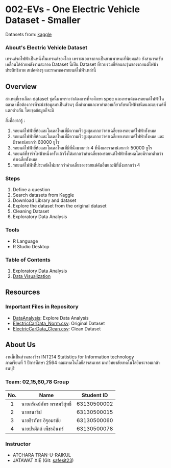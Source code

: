 # 002-EVs - One Electric Vehicle Dataset - Smaller
Datasets from: [kaggle](https://www.kaggle.com/geoffnel/evs-one-electric-vehicle-dataset?select=ElectricCarData_Clean.csv&fbclid=IwAR0eGAaeFtLhHKlhXiQOUwEO1-fohIcXytYDJawHAZYgUZKoL8CWdF96Ifc)


### About's Electric Vehicle Dataset

เทรนด์รถไฟฟ้าเป็นหนึ่งในเทรนด์ของโลก เพราะนอกจากจะเป็นยานพาหนะที่นิยมแล้ว ยังสามารถขับเคลื่อนได้ด้วยพลังงานสะอาด Dataset นี้เป็น Dataset ที่รวบรวมยี่ห้อและรุ่นของรถยนต์ไฟฟ้า ประสิทธิภาพ สเปคต่างๆ และราคาของรถยนต์ไฟฟ้าเหล่านี้

## Overview

สาเหตุที่เราเลือก dataset ชุดนี้มาเพราะว่าต้องการที่จะศึกษา spec และเทรนด์ของรถยนต์ไฟฟ้าในตลาด เพื่อต้องการที่จะนำข้อมูลมาเป็นส่วนๆ ตั้งคำถามและหาคำตอบเกี่ยวกับรถไฟฟ้าชนิดและแบรนด์ที่แตกต่างกัน โดยชุดข้อมูลก็จะมี

สิ่งที่อยากรู้ :

1. รถยนต์ไฟฟ้ายี่ห้อและโมเดลไหนที่มีความเร็วสูงสุดมากกว่าค่าเฉลี่ยของรถยนต์ไฟฟ้าทั้งหมด
2. รถยนต์ไฟฟ้ายี่ห้อและโมเดลไหนที่มีความเร็วสูงสุดมากกว่าค่าเฉลี่ยของรถยนต์ไฟฟ้าทั้งหมด และมีราคาน้อยกว่า 60000 ยูโร
3. รถยนต์ไฟฟ้ายี่ห้อและโมเดลไหนที่มีที่นั่งมากกว่า 4 ที่นั่งและราคาน้อยกว่า 50000 ยูโร
4. รถยนต์ที่ชาร์จไฟฟ้าหนึ่งครั้งแล้ววิ่งได้มากกว่าค่าเฉลี่ยของรถยนต์ไฟฟ้าทั้งหมดโดยมีราคาต่ำกว่าค่าเฉลี่ยทั้งหมด
5. รถยนต์ไฟฟ้าที่ประหยัดไฟมากกว่าค่าเฉลี่ยของรถยนต์คันอื่นและมีที่นั่งมากกว่า 4

### Steps

1. Define a question
2. Search datasets from Kaggle
3. Download Library and dataset
4. Explore the dataset from the original dataset
5. Cleaning Dataset
6. Exploratory Data Analysis

### Tools

- R Language
- R Studio Desktop

### Table of Contents
1. [Exploratory Data Analysis](./explore.md)
2. [Data Visualization]()

## Resources
### Important Files in Repository
- [DataAnalysis](./dataanalysis.r): Explore Data Analysis
- [ElectricCarData_Norm.csv](./ElectricCarData_Norm.csv): Original Dataset
- [ElectricCarData_Clean.csv](./ElectricCarData_Clean): Clean Dataset

## About Us
งานนี้เป็นส่วนของวิชา INT214 Statistics for Information technology <br/> ภาคเรียนที่ 1 ปีการศึกษา 2564 คณะเทคโนโลยีสารสนเทศ มหาวิทยาลัยเทคโนโลยีพระจอมเกล้าธนบุรี

### Team: 02,15,60,78 Group
| No. | Name              | Student ID   |
|:---:|-------------------|--------------|
|  1  | นายกรัณย์ภัทร พรหมวิสุทธิ์    | 63130500002  |
|  2  | นายชนาธิป  | 63130500015  |
|  3  | นายธีรภัทร อิฐอมรชัย   | 63130500060 |
|  4  | นายปรมัตถ์ เพ็ชรอินทร์     | 63130500078 |

### Instructor
- ATCHARA TRAN-U-RAIKUL
- JATAWAT XIE (Git: [safesit23](https://github.com/safesit23))
